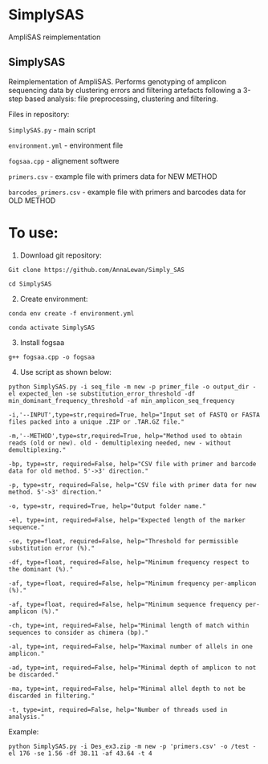 # SimplySAS

AmpliSAS reimplementation

SimplySAS 
-----------------------------------------------------------------------------------------------------

Reimplementation of AmpliSAS. Performs genotyping of amplicon sequencing data by clustering errors and filtering artefacts following a 3-step based analysis: file preprocessing, clustering and filtering.

Files in repository:

`SimplySAS.py` - main script

`environment.yml` - environment file

`fogsaa.cpp` - alignement softwere

`primers.csv` - example file with primers data for NEW METHOD

`barcodes_primers.csv` - example file with primers and barcodes data for OLD METHOD


# To use:
1. Download git repository:

`Git clone https://github.com/AnnaLewan/Simply_SAS`

`cd SimplySAS`

2. Create environment:

`conda env create -f environment.yml`

`conda activate SimplySAS`

3. Install fogsaa

`g++ fogsaa.cpp -o fogsaa`

4. Use script as shown below:


`python SimplySAS.py -i seq_file -m new -p primer_file -o output_dir -el expected_len -se substitution_error_threshold -df min_dominant_frequency_threshold -af min_amplicon_seq_frequency`

`-i,'--INPUT',type=str,required=True, help="Input set of FASTQ or FASTA files packed into a unique .ZIP or .TAR.GZ file."`

`-m,'--METHOD',type=str,required=True, help="Method used to obtain reads (old or new). old - demultiplexing needed, new - without demultiplexing."`

`-bp, type=str, required=False, help="CSV file with primer and barcode data for old method. 5'->3' direction."`

`-p, type=str, required=False, help="CSV file with primer data for new method. 5'->3' direction."`

`-o, type=str, required=True, help="Output folder name."`

`-el, type=int, required=False, help="Expected length of the marker sequence."`

`-se, type=float, required=False, help="Threshold for permissible substitution error (%)."`

`-df, type=float, required=False, help="Minimum frequency respect to the dominant (%)."`

`-af, type=float, required=False, help="Minimum frequency per-amplicon (%)."`

`-af, type=float, required=False, help="Minimum sequence frequency per-amplicon (%)."`

`-ch, type=int, required=False, help="Minimal length of match within sequences to consider as chimera (bp)."`

`-al, type=int, required=False, help="Maximal number of allels in one amplicon."`

`-ad, type=int, required=False, help="Minimal depth of amplicon to not be discarded."`

`-ma, type=int, required=False, help="Minimal allel depth to not be discarded in filtering."`

`-t, type=int, required=False, help="Number of threads used in analysis."`


Example:

`python SimplySAS.py -i Des_ex3.zip -m new -p 'primers.csv' -o /test -el 176 -se 1.56 -df 38.11 -af 43.64 -t 4`











